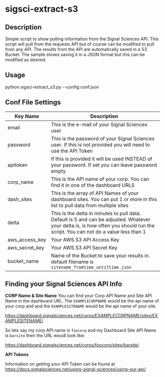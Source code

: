# sigsci-extract-s3

## Description

Simple script to show pulling information from the Signal Sciences API. This script will pull from the requests API but of course can be modified to pull from any API. The results from the API are automatically saved in a S3 Bucket. The sample shows saving it in a JSON format but this can be modified as desired.

## Usage

python sigsci-extract_s3.py --config conf.json

## Conf File Settings

| Key Name | Description |
|----------|-------------|
| email    | This is the e-mail of your Signal Sciences user |
| password | This is the password of your Signal Sciences user. If this is not provided you will need to use the API Token |
| apitoken | If this is provided it will be used INSTEAD of your password. If set you can leave password empty |
| corp_name | This is the API name of your corp. You can find it in one of the dashboard URLS |
| dash_sites | This is the array of API Names of your dashboard sites. You can put 1 or more in this list to pull data from multiple sites |
| delta | This is the delta in minutes to pull data. Default is 5 and can be adjusted. Whatever your delta is, is how often you should run the script. You can not do a value less than 1 |
| aws_access_key | Your AWS S3 API Access Key |
| aws_secret_key | Your AWS S3 API Secret Key |
| bucket_name | Name of the Bucket to save your results in. default filename is `sitename_fromtime_untiltime.json` |

## Finding your Signal Sciences API Info

**CORP Name & Site Name**
You can find your Corp API Name and Site API Name in the dashboard URL. The `EXAMPLECORPNAME` would be the api name of your corp and and the `EXAMPLESITENAME` would be the api name of your site.

https://dashboard.signalsciences.net/corps/EXAMPLECORPNAME/sites/EXAMPLESITENAME/

So lets say my corp API name is `foocorp` and my Dashboard Site API Name is `barsite` then the URL woudl look like:

https://dashboard.signalsciences.net/corps/foocorp/sites/barsite/

**API Tokens**

Information on getting your API Token can be found at https://docs.signalsciences.net/using-signal-sciences/using-our-api/

